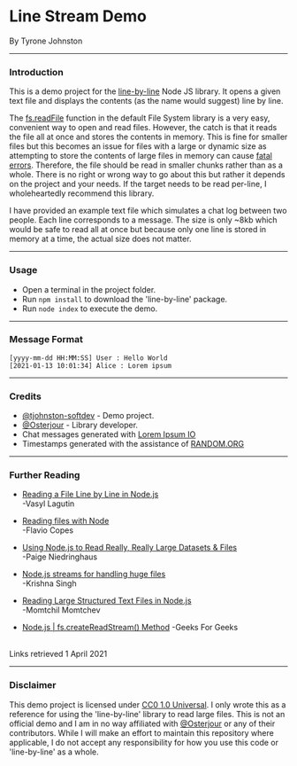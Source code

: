 # Line Stream Demo
By Tyrone Johnston

---

### Introduction
This is a demo project for the [line-by-line](https://www.npmjs.com/package/line-by-line) Node JS library. It opens a given text file and displays the contents (as the name would suggest) line by line.

The [fs.readFile](https://nodejs.org/api/fs.html#fs_fs_readfile_path_options_callback) function in the default File System library is a very easy, convenient way to open and read files. However, the catch is that it reads the file all at once and stores the contents in memory. This is fine for smaller files but this becomes an issue for files with a large or dynamic size as attempting to store the contents of large files in memory can cause [fatal errors](https://blog.asayer.io/javascript-heap-out-of-memory-error). Therefore, the file should be read in smaller chunks rather than as a whole. There is no right or wrong way to go about this but rather it depends on the project and your needs. If the target needs to be read per-line, I wholeheartedly recommend this library.

I have provided an example text file which simulates a chat log between two people. Each line corresponds to a message. The size is only ~8kb which would be safe to read all at once but because only one line is stored in memory at a time, the actual size does not matter.

---

### Usage
* Open a terminal in the project folder.
* Run `npm install` to download the 'line-by-line' package.
* Run `node index` to execute the demo.

---

### Message Format

```
[yyyy-mm-dd HH:MM:SS] User : Hello World
[2021-01-13 10:01:34] Alice : Lorem ipsum
```

---

### Credits
* [@tjohnston-softdev](https://github.com/tjohnston-softdev) - Demo project.
* [@Osterjour](https://github.com/Osterjour) - Library developer.
* Chat messages generated with [Lorem Ipsum IO](https://loremipsum.io)
* Timestamps generated with the assistance of [RANDOM.ORG](https://www.random.org/)

---

### Further Reading
* [Reading a File Line by Line in Node.js](https://stackabuse.com/reading-a-file-line-by-line-in-node-js/)   
\-Vasyl Lagutin

* [Reading files with Node](https://flaviocopes.com/node-reading-files/)   
\-Flavio Copes

* [Using Node.js to Read Really, Really Large Datasets & Files](https://itnext.io/using-node-js-to-read-really-really-large-files-pt-1-d2057fe76b33)   
\-Paige Niedringhaus

* [Node.js streams for handling huge files](https://medium.com/@searchkisu/node-js-streams-for-handling-huge-files-3e5781f0c35d)   
\-Krishna Singh

* [Reading Large Structured Text Files in Node.js](https://medium.com/swlh/reading-large-structured-text-files-in-node-js-7c4c4b84332b)   
\-Momtchil Momtchev

* [Node.js | fs.createReadStream\(\) Method](https://www.geeksforgeeks.org/node-js-fs-createreadstream-method/)
\-Geeks For Geeks

\
Links retrieved 1 April 2021

---

### Disclaimer
This demo project is licensed under [CC0 1.0 Universal](https://creativecommons.org/publicdomain/zero/1.0/). I only wrote this as a reference for using the 'line-by-line' library to read large files. This is not an official demo and I am in no way affiliated with [@Osterjour](https://github.com/Osterjour) or any of their contributors. While I will make an effort to maintain this repository where applicable, I do not accept any responsibility for how you use this code or 'line-by-line' as a whole.
